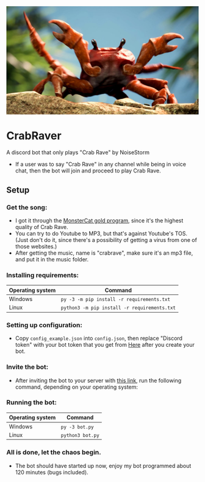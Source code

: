 <img align="middle" src="icon.jpg">


# CrabRaver
A discord bot that only plays "Crab Rave" by NoiseStorm
* If a user was to say "Crab Rave" in any channel while being in voice chat, then the bot will join and proceed to play Crab Rave.

## Setup

### Get the song:
* I got it through the [MonsterCat gold program](https://monster.cat/goldyt), since it's the highest quality of Crab Rave.
* You can try to do Youtube to MP3, but that's against Youtube's TOS. (Just don't do it, since there's a possibility of getting a virus from one of those websites.)
* After getting the music, name is "crabrave", make sure it's an mp3 file, and put it in the music folder.

### Installing requirements:
|  Operating system  |  Command  |
| ------------- | ------------- |
|  Windows  |  `py -3 -m pip install -r requirements.txt`  |
|  Linux  | `python3 -m pip install -r requirements.txt`  |

### Setting up configuration:
* Copy `config_example.json` into `config.json`, then replace "Discord token" with your bot token that you get from [Here](https://discordapp.com/developers/applications/) after you create your bot.

### Invite the bot:
* After inviting the bot to your server with [this link](https://discordapp.com/oauth2/authorize?client_id=598030607875833856&scope=bot&permissions=37028928), run the following command, depending on your operating system:

### Running the bot:
|  Operating system  |  Command  |
| ------------- | ------------- |
|  Windows  |  `py -3 bot.py`  |
|  Linux  |  `python3 bot.py`  |

### All is done, let the chaos begin.
* The bot should have started up now, enjoy my bot programmed about 120 minutes (bugs included).

